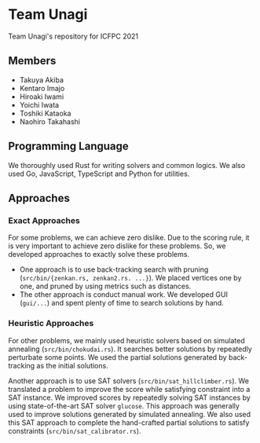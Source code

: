 # Team Unagi

Team Unagi's repository for ICFPC 2021

## Members

- Takuya Akiba
- Kentaro Imajo
- Hiroaki Iwami
- Yoichi Iwata
- Toshiki Kataoka
- Naohiro Takahashi


## Programming Language

We thoroughly used Rust for writing solvers and common logics.
We also used Go, JavaScript, TypeScript and Python for utilities.


## Approaches

### Exact Approaches

For some problems, we can achieve zero dislike. Due to the scoring rule, it is very important to achieve zero dislike for these problems.
So, we developed approaches to exactly solve these problems.

* One approach is to use back-tracking search with pruning (`src/bin/{zenkan.rs, zenkan2.rs. ...}`). We placed vertices one by one, and pruned by using metrics such as distances.
* The other approach is conduct manual work. We developed GUI (`gui/...`) and spent plenty of time to search solutions by hand.


### Heuristic Approaches

For other problems, we mainly used heuristic solvers based on simulated annealing (`src/bin/chokudai.rs`).
It searches better solutions by repeatedly perturbate some points.
We used the partial solutions generated by back-tracking as the initial solutions. 

Another approach is to use SAT solvers (`src/bin/sat_hillclimber.rs`).
We translated a problem to improve the score while satisfying constraint into a SAT instance.
We improved scores by repeatedly solving SAT instances by using state-of-the-art SAT solver `glucose`.
This approach was generally used to improve solutions generated by simulated annealing.
We also used this SAT approach to complete the hand-crafted partial solutions to satisfy constraints (`src/bin/sat_calibrator.rs`).


